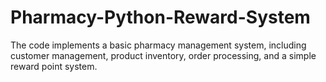 # Pharmacy-Python-Reward-System
The code implements a basic pharmacy management system, including customer management, product inventory,      order processing, and a simple reward point system.
